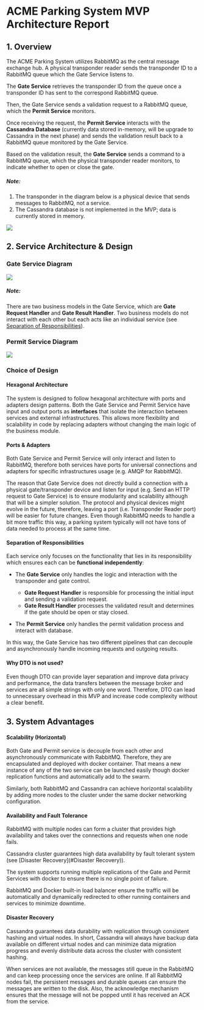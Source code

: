 # ACME Parking System MVP Architecture Report

## 1. Overview

The ACME Parking System utilizes RabbitMQ as the central message exchange hub. A physical transponder reader sends the transponder ID to a RabbitMQ queue which the Gate Service listens to.

The **Gate Service** retrieves the transponder ID from the queue once a transponder ID has sent to the correspond RabbitMQ queue.

Then, the Gate Service sends a validation request to a RabbitMQ queue, which the **Permit Service** monitors.

Once receiving the request, the **Permit Service** interacts with the **Cassandra Database** (currently data stored in-memory, will be upgrade to Cassandra in the next phase) and sends the validation result back to a RabbitMQ queue monitored by the Gate Service.

Based on the validation result, the **Gate Service** sends a command to a RabbitMQ queue, which the physical transponder reader monitors, to indicate whether to open or close the gate.
##### Note:

1. The transponder in the diagram below is a physical device that sends messages to RabbitMQ, not a service.
2. The Cassandra database is not implemented in the MVP; data is currently stored in memory.

[![](https://mermaid.ink/img/pako:eNptksFOhDAQhl-FzEkTeAFivGjixU1c1pPWw9AO0ARaMi0as9l3t8AWUeilnfm_Sf9O5wzSKoIcqtZ-yQbZJ8-FMElYr4zG9dYo4pv3CvMKM60yiazWUlIQhu3jdi4qsCy1PxxjhSP-HKFrOmJP6OkUJC0pktLWbsonVyGyL8Sd9nv0rPznH9A5NIoxsgo9lujoV4no-h1Zdr_YnIKVx43pLf3H5Y7xbcXq8j3-bmQWx5BCF2TUKvzVeeQF-IY6EpCHo6IKh9YLEOYSUBy8PX0bCbnngVJgO9QNhF60LkRDHzpCjxprxm7JktLe8mGehmkoUujRvFkbmcsPgLm7cQ?type=png)](https://mermaid.live/edit#pako:eNptksFOhDAQhl-FzEkTeAFivGjixU1c1pPWw9AO0ARaMi0as9l3t8AWUeilnfm_Sf9O5wzSKoIcqtZ-yQbZJ8-FMElYr4zG9dYo4pv3CvMKM60yiazWUlIQhu3jdi4qsCy1PxxjhSP-HKFrOmJP6OkUJC0pktLWbsonVyGyL8Sd9nv0rPznH9A5NIoxsgo9lujoV4no-h1Zdr_YnIKVx43pLf3H5Y7xbcXq8j3-bmQWx5BCF2TUKvzVeeQF-IY6EpCHo6IKh9YLEOYSUBy8PX0bCbnngVJgO9QNhF60LkRDHzpCjxprxm7JktLe8mGehmkoUujRvFkbmcsPgLm7cQ)

## 2. Service Architecture & Design

### Gate Service Diagram

[![](https://mermaid.ink/img/pako:eNqllMFO4zAQhl_F8gmkBu5VFQktAiqBKO1qD6z3YOJJYym1g2MXraq-O2ObNE3SgBC5JPLM_01mfts7mmkBdErzUr9lBTeW3C-ZYorgc_XwtLjlFn5pZY0uSzBnf3M-zXmSSZOVkBi5LmxII3Ed1BZKXcHsxaTES0mr_XfeUn8brupKKwFmCVx8E3ykJlF-zP7DSym4lVot4XUF6rv0Vo_wVxIJYwVqV9olZCC3P6niKaTB-FKxWO1e1oZXBWF0NovjXIHZygxImjIak_wzHGdQzFXl7EKjp2nqiw7nxuh5S1mA2UjbGd-htZO83qSa5K-gH54E5KOznzJjbofY25GnMb29NwAg-44rgaHdjtGQHWzBdQe1JR9BRvf7vtCbNaINPg6k2MLxiRqYRZKks6Xn17iSDk39egd6UohdztXWvwPoE18jctSjkT8bOWUR1rUnEhxc3vCyhoO6m9RM58RkLojOczAgyEWS9pzzUYN-ySY82sdom-3gThU6cnpQq98BndAN8rkUeJnufEFGbQEbYHSKnwJyjjR_aPeYyp3Vq_8qo1OLw5lQo926oHhJ4JAm1FX4g3AtOZ7-zWEVhLTaPMTrOtzaE1px9ax1k7N_B5TB_Is?type=png)](https://mermaid.live/edit#pako:eNqllMFO4zAQhl_F8gmkBu5VFQktAiqBKO1qD6z3YOJJYym1g2MXraq-O2ObNE3SgBC5JPLM_01mfts7mmkBdErzUr9lBTeW3C-ZYorgc_XwtLjlFn5pZY0uSzBnf3M-zXmSSZOVkBi5LmxII3Ed1BZKXcHsxaTES0mr_XfeUn8brupKKwFmCVx8E3ykJlF-zP7DSym4lVot4XUF6rv0Vo_wVxIJYwVqV9olZCC3P6niKaTB-FKxWO1e1oZXBWF0NovjXIHZygxImjIak_wzHGdQzFXl7EKjp2nqiw7nxuh5S1mA2UjbGd-htZO83qSa5K-gH54E5KOznzJjbofY25GnMb29NwAg-44rgaHdjtGQHWzBdQe1JR9BRvf7vtCbNaINPg6k2MLxiRqYRZKks6Xn17iSDk39egd6UohdztXWvwPoE18jctSjkT8bOWUR1rUnEhxc3vCyhoO6m9RM58RkLojOczAgyEWS9pzzUYN-ySY82sdom-3gThU6cnpQq98BndAN8rkUeJnufEFGbQEbYHSKnwJyjjR_aPeYyp3Vq_8qo1OLw5lQo926oHhJ4JAm1FX4g3AtOZ7-zWEVhLTaPMTrOtzaE1px9ax1k7N_B5TB_Is)

##### Note:

There are two business models in the Gate Service, which are **Gate Request Handler** and **Gate Result Handler**. Two business models do not interact with each other but each acts like an individual service (see [Separation of Responsibilities](#separation-of-responsibilities)).

### Permit Service Diagram

[![](https://mermaid.ink/img/pako:eNqllE1vozAQhv_KyIdVK4X2HiGk5uOAlGjTpOphl1U1gSFYIja1TVarKP99bfORJiXdw3IBhnmfmXmxfWSpzIiNWV7K32mBysBinYhEgL2els-rVyx5hoZLsab3BdeGBKm7nzmOcwxSrtKSAsV3hfHZ0MRJHKiUFYVbFcGZABYBHePX_XARXZdmQyL7nyqOAQ2kKzNFrVFkCp_SlLSWw_Tp86KFWxZuUTfwXgyd2mEbsK63O4VVAQkLQ1iR2nNXWx14ShBFCWvS3NV8bDu1HXhFLKrarKQ1Pop8sRbRpyXs_gbi2i_P-16bK-AtawbAs0lvj4dNeMYVpU6LJXyEzia9F5ec-XoZv7xt5uvXeDo_HhPWzuNVrS8JO50aiW3kn6sNggBeFApdSdc2xDMbia7dbCBf-eM4_stjLA7u7jG3199H4tkYCD-38w0mUpaEwhM_LbVuwquOIXgAmeekKIMHN9CFda3kIuYUit5r3ku-GHcQEA4TzuMlgo3Y3gaRZ_ZYODpKwkxBe_vXxvYxoxxtDbeuTzYVayM3f0TKxkbVNGJK1ruC2R1UavtWV7YvmnG0W2TfRynjdvxlc_D482fEKhQ_pOxyTn8Bde6MAQ?type=png)](https://mermaid.live/edit#pako:eNqllE1vozAQhv_KyIdVK4X2HiGk5uOAlGjTpOphl1U1gSFYIja1TVarKP99bfORJiXdw3IBhnmfmXmxfWSpzIiNWV7K32mBysBinYhEgL2els-rVyx5hoZLsab3BdeGBKm7nzmOcwxSrtKSAsV3hfHZ0MRJHKiUFYVbFcGZABYBHePX_XARXZdmQyL7nyqOAQ2kKzNFrVFkCp_SlLSWw_Tp86KFWxZuUTfwXgyd2mEbsK63O4VVAQkLQ1iR2nNXWx14ShBFCWvS3NV8bDu1HXhFLKrarKQ1Pop8sRbRpyXs_gbi2i_P-16bK-AtawbAs0lvj4dNeMYVpU6LJXyEzia9F5ec-XoZv7xt5uvXeDo_HhPWzuNVrS8JO50aiW3kn6sNggBeFApdSdc2xDMbia7dbCBf-eM4_stjLA7u7jG3199H4tkYCD-38w0mUpaEwhM_LbVuwquOIXgAmeekKIMHN9CFda3kIuYUit5r3ku-GHcQEA4TzuMlgo3Y3gaRZ_ZYODpKwkxBe_vXxvYxoxxtDbeuTzYVayM3f0TKxkbVNGJK1ruC2R1UavtWV7YvmnG0W2TfRynjdvxlc_D482fEKhQ_pOxyTn8Bde6MAQ)

### Choice of Design

#### Hexagonal Architecture

The system is designed to follow hexagonal architecture with ports and adapters design patterns. Both the Gate Service and Permit Service have input and output ports as **interfaces** that isolate the interaction between services and external infrastructures. This allows more flexibility and scalability in code by replacing adapters without changing the main logic of the business module.

#### Ports & Adapters

Both Gate Service and Permit Service will only interact and listen to RabbitMQ, therefore both services have ports for universal connections and adapters for specific infrastructures usage (e.g. AMQP for RabbitMQ).

The reason that Gate Service does not directly build a connection with a physical gate/transponder device and listen for input (e.g. Send an HTTP request to Gate Service) is to ensure modularity and scalability although that will be a simpler solution. The protocol and physical devices might evolve in the future, therefore, leaving a port (i.e. Transponder Reader port) will be easier for future changes. Even though RabbitMQ needs to handle a bit more traffic this way, a parking system typically will not have tons of data needed to process at the same time.

#### Separation of Responsibilities

Each service only focuses on the functionality that lies in its responsibility which ensures each can be **functional independently**:

- The **Gate Service** only handles the logic and interaction with the transponder and gate control.
  - **Gate Request Handler** is responsible for processing the initial input and sending a validation request. 
  - **Gate Result Handler** processes the validated result and determines if the gate should be open or stay closed. 

- The **Permit Service** only handles the permit validation process and interact with database.

In this way, the Gate Service has two different pipelines that can decouple and asynchronously handle incoming requests and outgoing results.

#### Why DTO is not used?

Even though DTO can provide layer separation and improve data privacy and performance, the data transfers between the message broker and services are all simple strings with only one word. Therefore, DTO can lead to unnecessary overhead in this MVP and increase code complexity without a clear benefit.











## 3. System Advantages

#### Scalability (Horizontal)

Both Gate and Permit service is decouple from each other and asynchronously communicate with RabbitMQ. Therefore, they are encapsulated and deployed with docker container. That means a new instance of any of the two service can be launched easily though docker replication functions and automatically add to the swarm.

Similarly, both RabbitMQ and Cassandra can achieve horizontal scalability by adding more nodes to the cluster under the same docker networking configuration.

#### Availability and Fault Tolerance

RabbitMQ with multiple nodes can form a cluster that provides high availability and takes over the connections and requests when one node fails.

Cassandra cluster guarantees high data availability by fault tolerant system (see [Disaster Recovery](#Disaster Recovery)).

The system supports running multiple replications of the Gate and Permit Services with docker to ensure there is no single point of failure.

RabbitMQ and Docker built-in load balancer ensure the traffic will be automatically and dynamically redirected to other running containers and services to minimize downtime.

#### Disaster Recovery

Cassandra guarantees data durability with replication through consistent hashing and virtual nodes. In short, Cassandra will always have backup data available on different virtual nodes and can minimize data migration progress and evenly distribute data across the cluster with consistent hashing.

When services are not available, the messages still queue in the RabbitMQ and can keep processing once the services are online. If all RabbitMQ nodes fail, the persistent messages and durable queues can ensure the messages are written to the disk. Also, the acknowledge mechanism ensures that the message will not be popped until it has received an ACK from the service.
